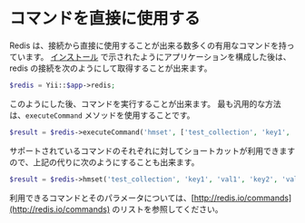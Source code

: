 コマンドを直接に使用する
========================

Redis は、接続から直接に使用することが出来る数多くの有用なコマンドを持っています。
[インストール](installation.md) で示されたようにアプリケーションを構成した後は、redis の接続を次のようにして取得することが出来ます。

```php
$redis = Yii::$app->redis;
```

このようにした後、コマンドを実行することが出来ます。
最も汎用的な方法は、`executeCommand` メソッドを使用することです。

```php
$result = $redis->executeCommand('hmset', ['test_collection', 'key1', 'val1', 'key2', 'val2']);
```

サポートされているコマンドのそれぞれに対してショートカットが利用できますので、上記の代りに次のようにすることも出来ます。

```php
$result = $redis->hmset('test_collection', 'key1', 'val1', 'key2', 'val2');
```

利用できるコマンドとそのパラメータについては、[http://redis.io/commands](http://redis.io/commands) のリストを参照してください。
